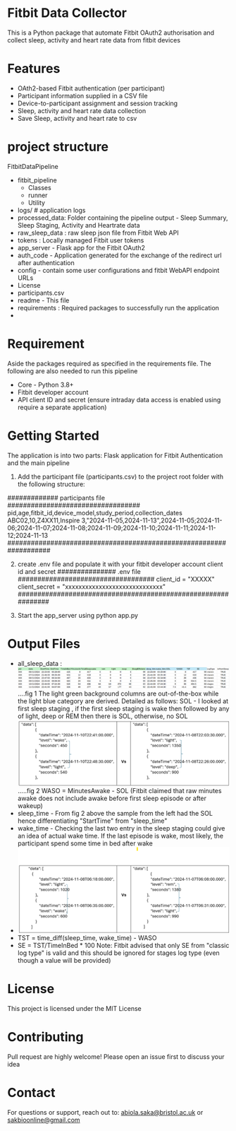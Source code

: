# Fitbit Data Collector

This is a Python package that automate Fitbit OAuth2 authorisation and collect sleep, activity and heart rate data from fitbit devices 

# Features
- OAth2-based Fitbit authentication (per participant)
- Participant information supplied in a CSV file
- Device-to-participant assignment and session tracking
- Sleep, activity and heart rate data collection
- Save Sleep, activity and heart rate to csv

# project structure
FitbitDataPipeline
- fitbit_pipeline
  - Classes
  - runner
  - Utility
- logs/ # application logs
- processed_data: Folder containing the pipeline output - Sleep Summary, Sleep Staging, Activity and Heartrate data
- raw_sleep_data : raw sleep json file from Fitbit Web API 
- tokens : Locally managed Fitbit user tokens
- app_server - Flask app for the Fitbit OAuth2
- auth_code - Application generated for the exchange of the redirect url after authentication
- config - contain some user configurations and fitbit WebAPI endpoint URLs
- License 
- participants.csv 
- readme - This file
- requirements : Required packages to successfully run the application
- 
# Requirement
Aside the packages required as specified in the requirements file. The following are also needed to run this pipeline
- Core - Python 3.8+
- Fitbit developer account
- API client ID and secret 
(ensure intraday data access is enabled using require a separate application)

# Getting Started
The application is into two parts: Flask application for Fitbit Authentication and the main pipeline 
1. Add the participant file (participants.csv) to the project root folder with the following structure:

############# participants file ##################################
pid,age,fitbit_id,device_model,study_period,collection_dates
ABC02,10,Z4XX11,Inspire 3,"2024-11-05,2024-11-13",2024-11-05;2024-11-06;2024-11-07;2024-11-08;2024-11-09;2024-11-10;2024-11-11;2024-11-12;2024-11-13
###################################################################

2. create .env file and populate it with your fitbit developer account client id and secret
############### .env file ###################################
client_id = "XXXXX"
client_secret = "xxxxxxxxxxxxxxxxxxxxxxxxxxxxx"
##############################################################

3.  Start the app_server using python app.py
# Output Files
- all_sleep_data :
![img_1.png](images/sleep_summary_sample.png)....fig 1
The light green background columns are out-of-the-box while the light blue category are derived. Detailed as follows:
  SOL - I looked at first sleep staging , if the first sleep staging is wake then followed by any of light, deep or REM then there is SOL, otherwise, no SOL
  ![img_2.png](images/sol_sample.png).....fig 2
  WASO = MinutesAwake - SOL (Fitbit claimed that raw minutes awake does not include awake before first sleep episode or after wakeup)
- sleep_time - From fig 2 above the sample from the left had the SOL hence differentiating "StartTime" from "sleep_time"
- wake_time - Checking the last two entry in the sleep staging could give an idea of actual wake time. If the last episode is wake, most likely, the participant spend some time in bed after wake
- ![img_1.png](images/wake_time.png)
- TST = time_diff(sleep_time, wake_time) - WASO
- SE = TST/TimeInBed * 100 
Note: Fitbit advised that only SE from "classic log type" is valid and this should be ignored for stages log type (even though a value will be provided)
# License
This project is licensed under the MIT License

# Contributing
Pull request are highly welcome! Please open an issue first to discuss your idea

# Contact
For questions or support, reach out to: abiola.saka@bristol.ac.uk or sakbioonline@gmail.com